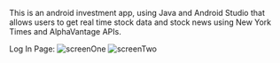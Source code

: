 This is an android investment app, using Java and Android Studio that allows users to get real time stock data and stock news using New York Times and AlphaVantage APIs.

Log In Page:
![screenOne](https://user-images.githubusercontent.com/118498961/229680727-0a2caf12-b6c5-4032-9356-8d3e052e6c89.PNG)
![screenTwo](https://user-images.githubusercontent.com/118498961/229680754-766f6f85-906a-4fab-9b0b-3106756e59d4.PNG)
